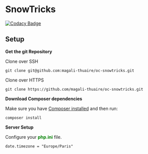 # SnowTricks

[![Codacy Badge](https://app.codacy.com/project/badge/Grade/a2a3bda5d6204a31894a39d8091de20f)](https://www.codacy.com/gh/magali-thuaire/oc-snowtricks/dashboard?utm_source=github.com&amp;utm_medium=referral&amp;utm_content=magali-thuaire/oc-snowtricks&amp;utm_campaign=Badge_Grade)

## Setup

**Get the git Repository**

Clone over SSH

```
git clone git@github.com:magali-thuaire/oc-snowtricks.git
```

Clone over HTTPS

```
git clone https://github.com/magali-thuaire/oc-snowtricks.git
```


**Download Composer dependencies**

Make sure you have [Composer installed](https://getcomposer.org/download/)
and then run:

```
composer install
```

**Server Setup**

Configure your <span style="color:green">**php.ini**</span> file.

```
date.timezone = "Europe/Paris"
```
